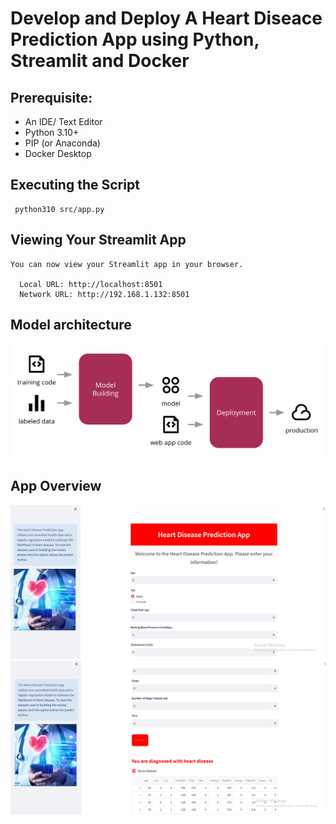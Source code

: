 # Develop and Deploy A Heart Diseace Prediction App using Python, Streamlit and Docker


## Prerequisite:

- An IDE/ Text Editor 
- Python 3.10+ 
- PIP (or Anaconda)
- Docker Desktop

## Executing the Script

```
 python310 src/app.py
```

## Viewing Your Streamlit App

```
You can now view your Streamlit app in your browser.

  Local URL: http://localhost:8501
  Network URL: http://192.168.1.132:8501
 ```


## Model architecture
<img width="769" alt="image" src="src/images/initial-ml-process_055724.png">


## App Overview
<img width="769" alt="image" src="src/images/Screen1_055726.png">
<br>

<img width="769" alt="image" src="src/images/Screen2_055731.png">
